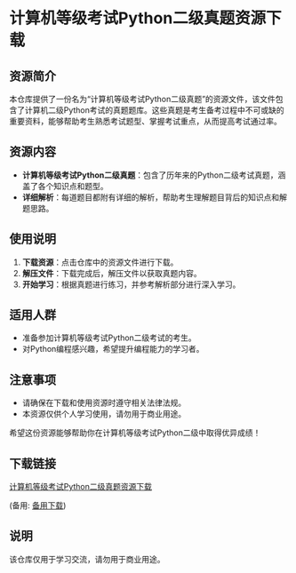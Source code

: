 # 计算机等级考试Python二级真题资源下载

## 资源简介

本仓库提供了一份名为“计算机等级考试Python二级真题”的资源文件，该文件包含了计算机二级Python考试的真题题库。这些真题是考生备考过程中不可或缺的重要资料，能够帮助考生熟悉考试题型、掌握考试重点，从而提高考试通过率。

## 资源内容

- **计算机等级考试Python二级真题**：包含了历年来的Python二级考试真题，涵盖了各个知识点和题型。
- **详细解析**：每道题目都附有详细的解析，帮助考生理解题目背后的知识点和解题思路。

## 使用说明

1. **下载资源**：点击仓库中的资源文件进行下载。
2. **解压文件**：下载完成后，解压文件以获取真题内容。
3. **开始学习**：根据真题进行练习，并参考解析部分进行深入学习。

## 适用人群

- 准备参加计算机等级考试Python二级考试的考生。
- 对Python编程感兴趣，希望提升编程能力的学习者。

## 注意事项

- 请确保在下载和使用资源时遵守相关法律法规。
- 本资源仅供个人学习使用，请勿用于商业用途。

希望这份资源能够帮助你在计算机等级考试Python二级中取得优异成绩！

## 下载链接
[计算机等级考试Python二级真题资源下载](https://pan.quark.cn/s/8b13d40f69c4) 

(备用: [备用下载](https://pan.baidu.com/s/1wRsvFITak_LBZK7arDG_ag?pwd=1234))

## 说明

该仓库仅用于学习交流，请勿用于商业用途。
